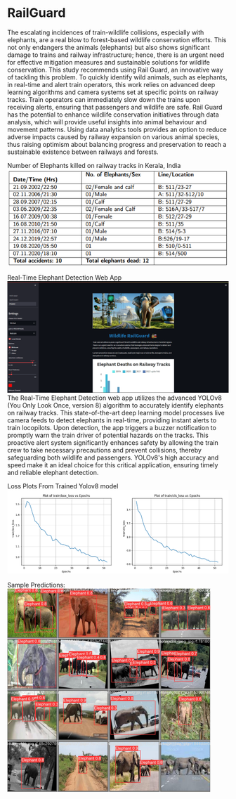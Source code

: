 # RailGuard
The escalating incidences of train-wildlife collisions, especially with elephants, are a real blow
to forest-based wildlife conservation efforts. This not only endangers the animals (elephants)
but also shows significant damage to trains and railway infrastructure; hence, there is an urgent
need for effective mitigation measures and sustainable solutions for wildlife conservation. This
study recommends using Rail Guard, an innovative way of tackling this problem. To
quickly identify wild animals, such as elephants, in real-time and alert train operators, this
work relies on advanced deep learning algorithms and camera systems set at specific points
on railway tracks. Train operators can immediately slow down the trains upon receiving alerts,
ensuring that passengers and wildlife are safe. Rail Guard has the potential to enhance
wildlife conservation initiatives through data analysis, which will provide useful insights into
animal behaviour and movement patterns. Using data analytics tools provides an option to reduce
adverse impacts caused by railway expansion on various animal species, thus raising optimism
about balancing progress and preservation to reach a sustainable existence between railways and
forests.

Number of Elephants killed on railway tracks in Kerala, India
![Rail Guard](https://github.com/gaganchapa/WildLife/blob/main/tab.png)

Real-Time Elephant Detection Web App
![](https://github.com/gaganchapa/WildLife/blob/main/main_page.png)
The Real-Time Elephant Detection web app utilizes the advanced YOLOv8 (You Only Look Once, version 8) algorithm to accurately identify elephants on railway tracks. This state-of-the-art deep learning model processes live camera feeds to detect elephants in real-time, providing instant alerts to train locopilots. Upon detection, the app triggers a buzzer notification to promptly warn the train driver of potential hazards on the tracks. This proactive alert system significantly enhances safety by allowing the train crew to take necessary precautions and prevent collisions, thereby safeguarding both wildlife and passengers. YOLOv8's high accuracy and speed make it an ideal choice for this critical application, ensuring timely and reliable elephant detection.


Loss Plots From Trained Yolov8 model
![](https://github.com/gaganchapa/WildLife/blob/main/loss.png)

Sample Predictions:
![](https://github.com/gaganchapa/WildLife/blob/main/pred.png)




